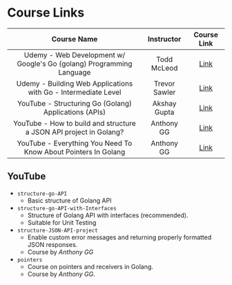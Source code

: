 # Course Links

|                             Course Name                              |  Instructor   |                                Course Link                                 |
| :------------------------------------------------------------------: | :-----------: | :------------------------------------------------------------------------: |
| Udemy - Web Development w/ Google's Go (golang) Programming Language |  Todd McLeod  |       [Link](https://www.udemy.com/course/go-programming-language/)        |
|    Udemy - Building Web Applications with Go - Intermediate Level    | Trevor Sawler |   [Link](https://www.udemy.com/course/vue-with-test-driven-development/)   |
|        YouTube - Structuring Go (Golang) Applications (APIs)         | Akshay Gupta  | [Link](https://www.youtube.com/watch?v=PVqFi5qrJwA&ab_channel=AkshayGupta) |
|  YouTube - How to build and structure a JSON API project in Golang?  |  Anthony GG   |  [Link](https://www.youtube.com/watch?v=CJfE9kD_i7Q&ab_channel=AnthonyGG)  |
|    YouTube - Everything You Need To Know About Pointers In Golang    |  Anthony GG   |  [Link](https://www.youtube.com/watch?v=mqH21m0MsWk&ab_channel=AnthonyGG)  |

## YouTube

- `structure-go-API`
  - Basic structure of Golang API
- `structure-go-API-with-Interfaces`
  - Structure of Golang API with interfaces (recommended).
  - Suitable for Unit Testing
- `structure-JSON-API-project`
  - Enable custom error messages and returning properly formatted JSON responses.
  - Course by _Anthony GG_
- `pointers`
  - Course on pointers and receivers in Golang.
  - Course by _Anthony GG_.
